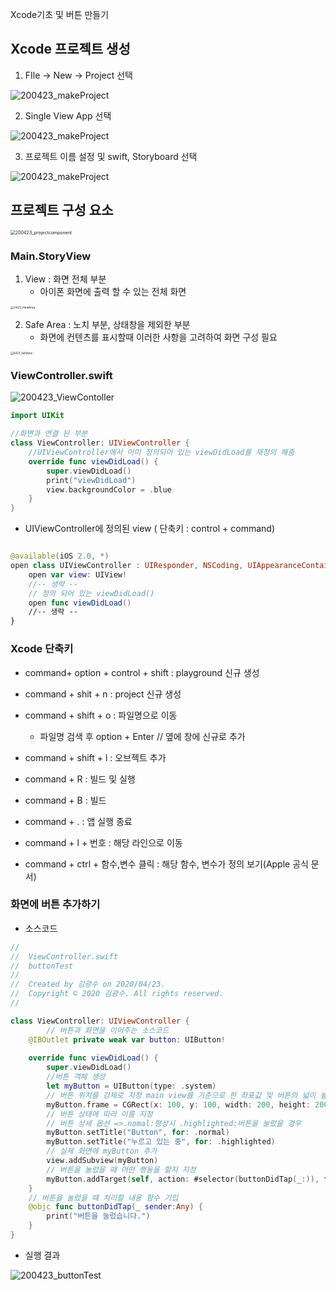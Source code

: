 Xcode기초 및 버튼 만들기

## Xcode 프로젝트 생성

1. FIle -> New -> Project 선택

![200423_makeProject](../image/200423_makeProject.png)

2. Single View App 선택

![200423_makeProject](../image/200423_makeProject2.png)

3. 프로젝트 이름 설정 및 swift, Storyboard 선택

![200423_makeProject](../image/200423_makeProject3.png)

## 프로젝트 구성 요소

<img src="../image/200423_projectcomponent.png" alt="200423_projectcomponent" style="zoom:50%;" />

### Main.StoryView

1. View : 화면 전체 부분
   - 아이폰 화면에 출력 할 수 있는 전체 화면 

<img src="../image/200423_ViewArea.png" alt="0423_ViewArea" style="zoom:33%;" />

2. Safe Area : 노치 부분, 상태창을 제외한 부분
   - 화면에 컨텐츠를 표시할때 이러한 사항을 고려하여 화면 구성 필요

<img src="../image/200423_SafeArea.png" alt="0423_SafeArea" style="zoom:30%;" />

### ViewController.swift

![200423_ViewContoller](../image/200423_ViewContoller.png)

```swift
import UIKit

//화면과 연결 된 부분
class ViewController: UIViewController {
  	//UIViewController에서 이미 정의되어 있는 viewDidLoad를 재정의 해줌
    override func viewDidLoad() {
        super.viewDidLoad()
        print("viewDidLoad")    
        view.backgroundColor = .blue
    }
}
```

- UIViewController에 정의된 view ( 단축키 : control + command)

```swift

@available(iOS 2.0, *)
open class UIViewController : UIResponder, NSCoding, UIAppearanceContainer, UITraitEnvironment, UIContentContainer, UIFocusEnvironment {
    open var view: UIView! 
    //-- 생략 --
  	// 정의 되어 있는 viewDidLoad()
    open func viewDidLoad()
    //-- 생략 -- 
}
```



### Xcode 단축키 

- command+ option + control + shift : playground 신규 생성
- command + shit + n : project 신규 생성

- command + shift + o : 파일명으로 이동
  - 파일명 검색 후 option + Enter // 옆에 창에 신규로 추가
- command + shift + l : 오브젝트 추가 
- command + R : 빌드 및 실행
- command  + B : 빌드
- command + . : 앱 실행 종료
- command + l + 번호 : 해당 라인으로 이동
- command + ctrl + 함수,변수 클릭 : 해당 함수, 변수가 정의 보기(Apple 공식 문서)

### 화면에 버튼 추가하기

- 소스코드

```swift
//
//  ViewController.swift
//  buttonTest
//
//  Created by 김광수 on 2020/04/23.
//  Copyright © 2020 김광수. All rights reserved.
//

class ViewController: UIViewController {
		// 버튼과 화면을 이어주는 소스코드
    @IBOutlet private weak var button: UIButton!
    
    override func viewDidLoad() {
        super.viewDidLoad()
        //버튼 객체 생성
        let myButton = UIButton(type: .system)
      	// 버튼 위치를 강제로 지정 main view를 기준으로 한 좌표값 및 버튼의 넓이 높이 지정
        myButton.frame = CGRect(x: 100, y: 100, width: 200, height: 200)
      	// 버튼 상태에 따라 이름 지정 
      	// 버튼 상세 옵션 =>.nomal:평상시 .highlighted:버튼을 눌렀을 경우
        myButton.setTitle("Button", for: .normal)
        myButton.setTitle("누르고 있는 중", for: .highlighted)
      	// 실제 화면에 myButton 추가 
        view.addSubview(myButton)
        // 버튼을 눌렀을 때 어떤 행동을 할지 지정
        myButton.addTarget(self, action: #selector(buttonDidTap(_:)), for: .touchUpInside)   
    }
    // 버튼을 눌렀을 떄 처리할 내용 함수 기입
    @objc func buttonDidTap(_ sender:Any) {
        print("버튼을 눌렀습니다.")
    }
}
```

- 실행 결과

![200423_buttonTest](../image/200423_buttonTest.png)

